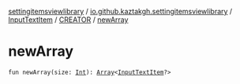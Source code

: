 [settingitemsviewlibrary](../../../index.md) / [io.github.kaztakgh.settingitemsviewlibrary](../../index.md) / [InputTextItem](../index.md) / [CREATOR](index.md) / [newArray](./new-array.md)

# newArray

`fun newArray(size: `[`Int`](https://kotlinlang.org/api/latest/jvm/stdlib/kotlin/-int/index.html)`): `[`Array`](https://kotlinlang.org/api/latest/jvm/stdlib/kotlin/-array/index.html)`<`[`InputTextItem`](../index.md)`?>`